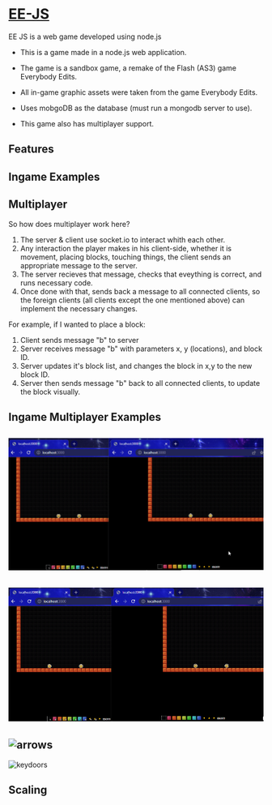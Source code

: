 [EE-JS](https://github.com/TheLuciferX/EE-JS)
===============
EE JS is a web game developed using node.js

* This is a game made in a node.js web application.
* The game is a sandbox game, a remake of the Flash (AS3) game Everybody Edits.
* All in-game graphic assets were taken from the game Everybody Edits.


* Uses mobgoDB as the database (must run a mongodb server to use).
* This game also has multiplayer support.

## Features

## Ingame Examples

## Multiplayer

So how does multiplayer work here?
1. The server & client use socket.io to interact whith each other.
2. Any interaction the player makes in his client-side, whether it is movement, placing blocks, touching things, the client sends an appropriate message to the server.
3. The server recieves that message, checks that eveything is correct, and runs necessary code.
4. Once done with that, sends back a message to all connected clients, so the foreign clients (all clients except the one mentioned above) can implement the necessary changes.

For example, if I wanted to place a block:
1. Client sends message "b" to server
2. Server receives message "b" with parameters x, y (locations), and block ID.
3. Server updates it's block list, and changes the block in x,y to the new block ID.
4. Server then sends message "b" back to all connected clients, to update the block visually.

## Ingame Multiplayer Examples

![movement](https://github.com/TheLuciferX/EE-JS/blob/main/gifs/multi-movement.gif)
----
![blocks](https://github.com/TheLuciferX/EE-JS/blob/main/gifs/multi-blocks.gif)
----
![arrows](https://github.com/TheLuciferX/EE-JS/blob/main/gifs/multi-arrows.gif)
----
![keydoors](https://github.com/TheLuciferX/EE-JS/blob/main/gifs/multi-keydoors.gif)

## Scaling

